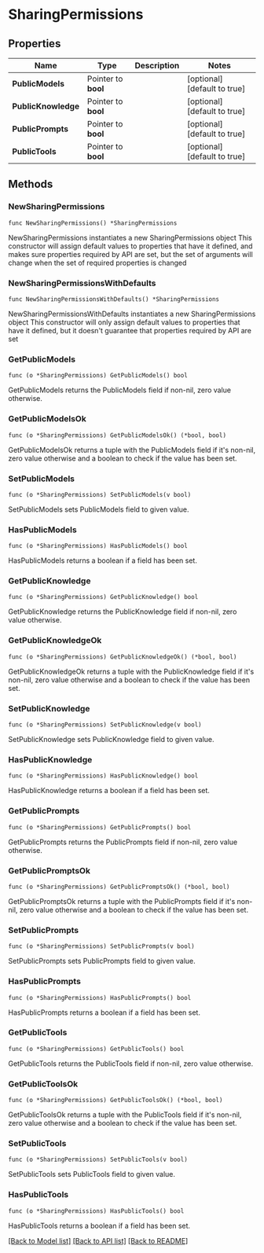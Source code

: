 # SharingPermissions

## Properties

Name | Type | Description | Notes
------------ | ------------- | ------------- | -------------
**PublicModels** | Pointer to **bool** |  | [optional] [default to true]
**PublicKnowledge** | Pointer to **bool** |  | [optional] [default to true]
**PublicPrompts** | Pointer to **bool** |  | [optional] [default to true]
**PublicTools** | Pointer to **bool** |  | [optional] [default to true]

## Methods

### NewSharingPermissions

`func NewSharingPermissions() *SharingPermissions`

NewSharingPermissions instantiates a new SharingPermissions object
This constructor will assign default values to properties that have it defined,
and makes sure properties required by API are set, but the set of arguments
will change when the set of required properties is changed

### NewSharingPermissionsWithDefaults

`func NewSharingPermissionsWithDefaults() *SharingPermissions`

NewSharingPermissionsWithDefaults instantiates a new SharingPermissions object
This constructor will only assign default values to properties that have it defined,
but it doesn't guarantee that properties required by API are set

### GetPublicModels

`func (o *SharingPermissions) GetPublicModels() bool`

GetPublicModels returns the PublicModels field if non-nil, zero value otherwise.

### GetPublicModelsOk

`func (o *SharingPermissions) GetPublicModelsOk() (*bool, bool)`

GetPublicModelsOk returns a tuple with the PublicModels field if it's non-nil, zero value otherwise
and a boolean to check if the value has been set.

### SetPublicModels

`func (o *SharingPermissions) SetPublicModels(v bool)`

SetPublicModels sets PublicModels field to given value.

### HasPublicModels

`func (o *SharingPermissions) HasPublicModels() bool`

HasPublicModels returns a boolean if a field has been set.

### GetPublicKnowledge

`func (o *SharingPermissions) GetPublicKnowledge() bool`

GetPublicKnowledge returns the PublicKnowledge field if non-nil, zero value otherwise.

### GetPublicKnowledgeOk

`func (o *SharingPermissions) GetPublicKnowledgeOk() (*bool, bool)`

GetPublicKnowledgeOk returns a tuple with the PublicKnowledge field if it's non-nil, zero value otherwise
and a boolean to check if the value has been set.

### SetPublicKnowledge

`func (o *SharingPermissions) SetPublicKnowledge(v bool)`

SetPublicKnowledge sets PublicKnowledge field to given value.

### HasPublicKnowledge

`func (o *SharingPermissions) HasPublicKnowledge() bool`

HasPublicKnowledge returns a boolean if a field has been set.

### GetPublicPrompts

`func (o *SharingPermissions) GetPublicPrompts() bool`

GetPublicPrompts returns the PublicPrompts field if non-nil, zero value otherwise.

### GetPublicPromptsOk

`func (o *SharingPermissions) GetPublicPromptsOk() (*bool, bool)`

GetPublicPromptsOk returns a tuple with the PublicPrompts field if it's non-nil, zero value otherwise
and a boolean to check if the value has been set.

### SetPublicPrompts

`func (o *SharingPermissions) SetPublicPrompts(v bool)`

SetPublicPrompts sets PublicPrompts field to given value.

### HasPublicPrompts

`func (o *SharingPermissions) HasPublicPrompts() bool`

HasPublicPrompts returns a boolean if a field has been set.

### GetPublicTools

`func (o *SharingPermissions) GetPublicTools() bool`

GetPublicTools returns the PublicTools field if non-nil, zero value otherwise.

### GetPublicToolsOk

`func (o *SharingPermissions) GetPublicToolsOk() (*bool, bool)`

GetPublicToolsOk returns a tuple with the PublicTools field if it's non-nil, zero value otherwise
and a boolean to check if the value has been set.

### SetPublicTools

`func (o *SharingPermissions) SetPublicTools(v bool)`

SetPublicTools sets PublicTools field to given value.

### HasPublicTools

`func (o *SharingPermissions) HasPublicTools() bool`

HasPublicTools returns a boolean if a field has been set.


[[Back to Model list]](../README.md#documentation-for-models) [[Back to API list]](../README.md#documentation-for-api-endpoints) [[Back to README]](../README.md)


